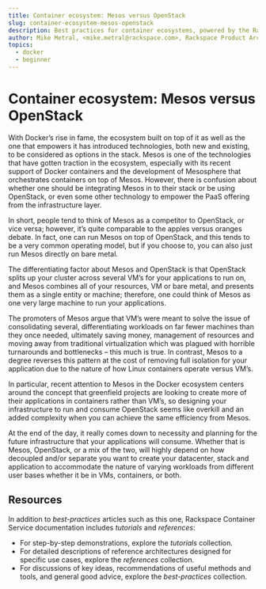 ```yaml
---
title: Container ecosystem: Mesos versus OpenStack
slug: container-ecosystem-mesos-openstack
description: Best practices for container ecosystems, powered by the Rackspace Container Service
author: Mike Metral, <mike.metral@rackspace.com>, Rackspace Product Architect
topics:
  - docker
  - beginner
---
```


# Container ecosystem: Mesos versus OpenStack

With Docker’s rise in fame, the ecosystem built on top of it as well as
the one that empowers it has introduced technologies, both new and
existing, to be considered as options in the stack. Mesos is one of the
technologies that have gotten traction in the ecosystem, especially with
its recent support of Docker containers and the development of
Mesosphere that orchestrates containers on top of Mesos. However, there
is confusion about whether one should be integrating Mesos in to their
stack or be using OpenStack, or even some other technology to empower
the PaaS offering from the infrastructure layer.

In short, people tend to think of Mesos as a competitor to OpenStack, or
vice versa; however, it’s quite comparable to the apples versus oranges
debate. In fact, one can run Mesos on top of OpenStack, and this tends
to be a very common operating model, but if you choose to, you can also
just run Mesos directly on bare metal.

The differentiating factor about Mesos and OpenStack is that OpenStack
splits up your cluster across several VM’s for your applications to run
on, and Mesos
combines all of your resources, VM or bare metal, and presents them as a
single entity or machine; therefore, one could think of Mesos as one
very large machine to run your applications.

The promoters of Mesos argue that VM’s were meant to solve the issue of
consolidating several, differentiating workloads on far fewer machines
than they once needed, ultimately saving money, management of resources
and moving away from traditional virtualization which was plagued with
horrible turnarounds and bottlenecks – this much is true. In contrast,
Mesos to a degree reverses this pattern at the cost of removing full
isolation for your application due to the nature of how Linux containers
operate versus VM’s.

In particular, recent attention to Mesos in the Docker ecosystem centers
around the concept that greenfield projects are looking to create more
of their applications in containers rather than VM’s, so designing your
infrastructure to run and consume OpenStack seems like overkill and an
added complexity when you can achieve the same efficiency from Mesos.

At the end of the day, it really comes down to necessity and planning
for the future infrastructure that your applications will consume.
Whether that is Mesos, OpenStack, or a mix of the two, will highly
depend on how decoupled and/or separate you want to create your
datacenter, stack and application to accommodate the nature of varying
workloads from different user bases whether it be in VMs, containers,
or both.

<a name="resources"></a>
## Resources

In addition to *best-practices* articles such as this one,
Rackspace Container Service documentation includes *tutorials* and *references*:

* For step-by-step demonstrations, explore the *tutorials* collection.
* For detailed descriptions of reference architectures designed
  for specific use cases,
  explore the *references* collection.
* For discussions of key ideas, recommendations of useful methods and tools, and
  general good advice, explore the *best-practices* collection.
